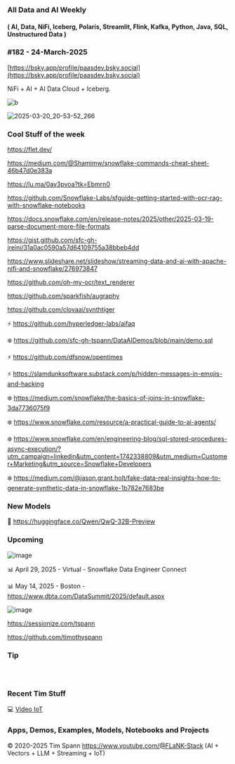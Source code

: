 ###  All Data and AI Weekly 
#### ( AI, Data, NiFi, Iceberg, Polaris, Streamlit, Flink, Kafka, Python, Java, SQL, Unstructured Data )  
### #182 - 24-March-2025

[https://bsky.app/profile/paasdev.bsky.social](https://bsky.app/profile/paasdev.bsky.social)

NiFi + AI + AI Data Cloud + Iceberg.


![b](https://images.credential.net/badge/tiny/g6fomszs_1741624330730_badge.png)



![2025-03-20_20-53-52_266](https://github.com/user-attachments/assets/201149fe-8daf-48b3-b6c9-001930d87a73)



### Cool Stuff of the week

https://flet.dev/

https://medium.com/@Shamimw/snowflake-commands-cheat-sheet-46b47d0e383a

https://lu.ma/0av3pvoa?tk=Ebmrn0

https://github.com/Snowflake-Labs/sfguide-getting-started-with-ocr-rag-with-snowflake-notebooks


https://docs.snowflake.com/en/release-notes/2025/other/2025-03-19-parse-document-more-file-formats


https://gist.github.com/sfc-gh-jreini/31a0ac0590a57d64109755a38bbeb4dd

https://www.slideshare.net/slideshow/streaming-data-and-ai-with-apache-nifi-and-snowflake/276973847

https://github.com/oh-my-ocr/text_renderer

https://github.com/sparkfish/augraphy

https://github.com/clovaai/synthtiger

⚡️ https://github.com/hyperledger-labs/aifaq

❄️  https://github.com/sfc-gh-tspann/DataAIDemos/blob/main/demo.sql

⚡️ https://github.com/dfsnow/opentimes

⚡️ https://slamdunksoftware.substack.com/p/hidden-messages-in-emojis-and-hacking

❄️ https://medium.com/snowflake/the-basics-of-joins-in-snowflake-3da7736075f9

❄️ https://www.snowflake.com/resource/a-practical-guide-to-ai-agents/

❄️ https://www.snowflake.com/en/engineering-blog/sql-stored-procedures-async-execution/?utm_campaign=linkedin&utm_content=1742338809&utm_medium=Customer+Marketing&utm_source=Snowflake+Developers  

❄️ https://medium.com/@jason.grant.holt/fake-data-real-insights-how-to-generate-synthetic-data-in-snowflake-1b782e7683be


### New Models

🚀 https://huggingface.co/Qwen/QwQ-32B-Preview





### Upcoming


![image](https://github.com/user-attachments/assets/14a882d7-1b4c-448b-9574-3749a1f45686)



📊 April 29, 2025 - Virtual - Snowflake Data Engineer Connect

📊 May 14, 2025 - Boston - https://www.dbta.com/DataSummit/2025/default.aspx

![image](https://github.com/user-attachments/assets/4d9314a0-92a9-4d77-bafd-668347f8e913)


https://sessionize.com/tspann

https://github.com/timothyspann

### Tip

````



````


### Recent Tim Stuff

💻  [Video IoT](https://www.youtube.com/watch?v=Vgr1wnzxxB8&t=17s)<br/>

### Apps, Demos, Examples, Models, Notebooks and Projects

&copy; 2020-2025 Tim Spann  https://www.youtube.com/@FLaNK-Stack
(AI +  Vectors + LLM + Streaming + IoT)  

